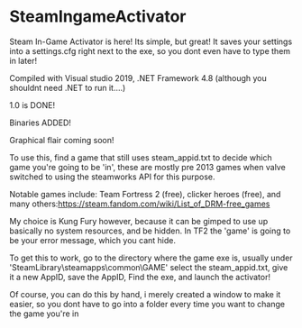 # SteamIngameActivator

Steam In-Game Activator is here! Its simple, but great!
It saves your settings into a settings.cfg right next to the exe, so you dont even have to type them in later!

Compiled with Visual studio 2019, .NET Framework 4.8 (although you shouldnt need .NET to run it....)

1.0 is DONE!

Binaries ADDED!

Graphical flair coming soon! 

To use this, find a game that still uses steam_appid.txt to decide which game you're going to be 'in', these are mostly pre 2013 games when valve switched to using the steamworks API for this purpose.

Notable games include: Team Fortress 2 (free), clicker heroes (free), and many others:https://steam.fandom.com/wiki/List_of_DRM-free_games

My choice is Kung Fury however, because it can be gimped to use up basically no system resources, and be hidden. In TF2 the 'game' is going to be your error message, which you cant hide. 

To get this to work, go to the directory where the game exe is, usually under 'SteamLibrary\steamapps\common\GAME' select the steam_appid.txt, give it a new AppID, save the AppID,
Find the exe, and launch the activator!

Of course, you can do this by hand, i merely created a window to make it easier, so you dont have to go into a folder every time you want to change the game you're in
